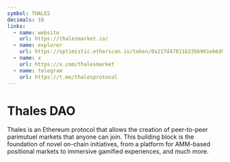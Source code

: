 ```yaml
---
symbol: THALES
decimals: 18
links:
  - name: website
    url: https://thalesmarket.io/
  - name: explorer
    url: https://optimistic.etherscan.io/token/0x217d47011b23bb961eb6d93ca9945b7501a5bb11
  - name: x
    url: https://x.com/thalesmarket
  - name: telegram
    url: https://t.me/thalesprotocol
---
```


# Thales DAO

Thales is an Ethereum protocol that allows the creation of peer-to-peer parimutuel markets that anyone can join. This building block is the foundation of novel on-chain initiatives, from a platform for AMM-based positional markets to immersive gamified experiences, and much more.
